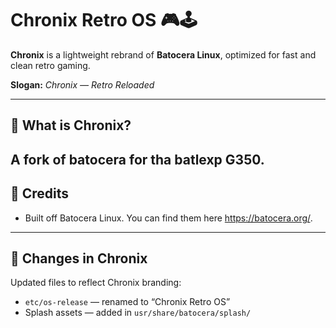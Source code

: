 # Chronix Retro OS 🎮🕹️

**Chronix** is a lightweight rebrand of **Batocera Linux**, optimized for fast and clean retro gaming.

**Slogan:** *Chronix — Retro Reloaded*

---

## 🧭 What is Chronix?
A fork of batocera for tha batlexp G350.
---

## 👏 Credits

- Built off Batocera Linux. You can find them here https://batocera.org/.

---

## 🔧 Changes in Chronix

Updated files to reflect Chronix branding:

- `etc/os-release` — renamed to “Chronix Retro OS”  
- Splash assets — added in `usr/share/batocera/splash/`  

